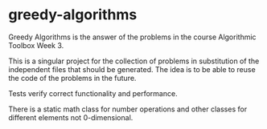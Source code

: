 # greedy-algorithms

Greedy Algorithms is the answer of the problems in the course Algorithmic Toolbox Week 3.

This is a singular project for the collection of problems in substitution of the independent files that should be generated. 
The idea is to be able to reuse the code of the problems in the future.

Tests verify correct functionality and performance.

There is a static math class for number operations and other classes for different elements not 0-dimensional.
